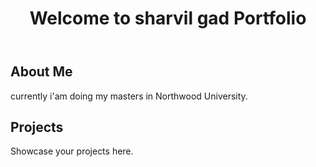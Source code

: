 <!DOCTYPE html>
<html lang="en">
<head>
    <meta charset="UTF-8">
    <meta name="viewport" content="width=device-width, initial-scale=1.0">
    <title>My Portfolio</title>
    <link rel="stylesheet" href="styles.css"> 
</head>
<body>
    <header>
        <h1>Welcome to sharvil gad Portfolio</h1>
    </header>
    <section>
        <h2>About Me</h2>
        <p>currently i'am doing my masters in Northwood University.</p>
    </section>
    <section>
        <h2>Projects</h2>
        <p>Showcase your projects here.</p>
    </section>
</body>
</html>
